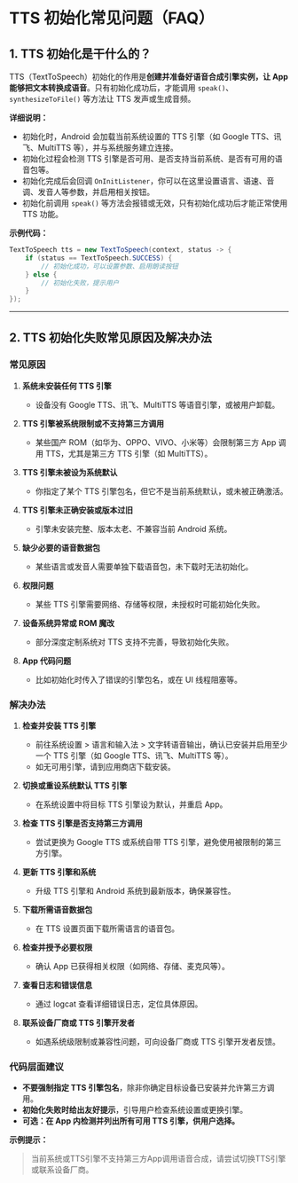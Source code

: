 # TTS 初始化常见问题（FAQ）

## 1. TTS 初始化是干什么的？

TTS（TextToSpeech）初始化的作用是**创建并准备好语音合成引擎实例，让 App 能够把文本转换成语音**。只有初始化成功后，才能调用 `speak()`、`synthesizeToFile()` 等方法让 TTS 发声或生成音频。

**详细说明：**
- 初始化时，Android 会加载当前系统设置的 TTS 引擎（如 Google TTS、讯飞、MultiTTS 等），并与系统服务建立连接。
- 初始化过程会检测 TTS 引擎是否可用、是否支持当前系统、是否有可用的语音包等。
- 初始化完成后会回调 `OnInitListener`，你可以在这里设置语言、语速、音调、发音人等参数，并启用相关按钮。
- 初始化前调用 `speak()` 等方法会报错或无效，只有初始化成功后才能正常使用 TTS 功能。

**示例代码：**
```java
TextToSpeech tts = new TextToSpeech(context, status -> {
    if (status == TextToSpeech.SUCCESS) {
        // 初始化成功，可以设置参数、启用朗读按钮
    } else {
        // 初始化失败，提示用户
    }
});
```

---

## 2. TTS 初始化失败常见原因及解决办法

### 常见原因

1. **系统未安装任何 TTS 引擎**
   - 设备没有 Google TTS、讯飞、MultiTTS 等语音引擎，或被用户卸载。

2. **TTS 引擎被系统限制或不支持第三方调用**
   - 某些国产 ROM（如华为、OPPO、VIVO、小米等）会限制第三方 App 调用 TTS，尤其是第三方 TTS 引擎（如 MultiTTS）。

3. **TTS 引擎未被设为系统默认**
   - 你指定了某个 TTS 引擎包名，但它不是当前系统默认，或未被正确激活。

4. **TTS 引擎未正确安装或版本过旧**
   - 引擎未安装完整、版本太老、不兼容当前 Android 系统。

5. **缺少必要的语音数据包**
   - 某些语言或发音人需要单独下载语音包，未下载时无法初始化。

6. **权限问题**
   - 某些 TTS 引擎需要网络、存储等权限，未授权时可能初始化失败。

7. **设备系统异常或 ROM 魔改**
   - 部分深度定制系统对 TTS 支持不完善，导致初始化失败。

8. **App 代码问题**
   - 比如初始化时传入了错误的引擎包名，或在 UI 线程阻塞等。

### 解决办法

1. **检查并安装 TTS 引擎**
   - 前往系统设置 > 语言和输入法 > 文字转语音输出，确认已安装并启用至少一个 TTS 引擎（如 Google TTS、讯飞、MultiTTS 等）。
   - 如无可用引擎，请到应用商店下载安装。

2. **切换或重设系统默认 TTS 引擎**
   - 在系统设置中将目标 TTS 引擎设为默认，并重启 App。

3. **检查 TTS 引擎是否支持第三方调用**
   - 尝试更换为 Google TTS 或系统自带 TTS 引擎，避免使用被限制的第三方引擎。

4. **更新 TTS 引擎和系统**
   - 升级 TTS 引擎和 Android 系统到最新版本，确保兼容性。

5. **下载所需语音数据包**
   - 在 TTS 设置页面下载所需语言的语音包。

6. **检查并授予必要权限**
   - 确认 App 已获得相关权限（如网络、存储、麦克风等）。

7. **查看日志和错误信息**
   - 通过 logcat 查看详细错误日志，定位具体原因。

8. **联系设备厂商或 TTS 引擎开发者**
   - 如遇系统级限制或兼容性问题，可向设备厂商或 TTS 引擎开发者反馈。

### 代码层面建议

- **不要强制指定 TTS 引擎包名**，除非你确定目标设备已安装并允许第三方调用。
- **初始化失败时给出友好提示**，引导用户检查系统设置或更换引擎。
- **可选：在 App 内检测并列出所有可用 TTS 引擎，供用户选择。**

**示例提示：**
> 当前系统或TTS引擎不支持第三方App调用语音合成，请尝试切换TTS引擎或联系设备厂商。 